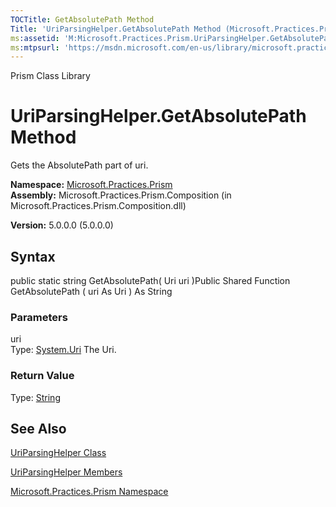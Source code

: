 ```yaml
---
TOCTitle: GetAbsolutePath Method
Title: 'UriParsingHelper.GetAbsolutePath Method (Microsoft.Practices.Prism)'
ms:assetid: 'M:Microsoft.Practices.Prism.UriParsingHelper.GetAbsolutePath(System.Uri)'
ms:mtpsurl: 'https://msdn.microsoft.com/en-us/library/microsoft.practices.prism.uriparsinghelper.getabsolutepath(v=pandp.50)'
---
```


Prism Class Library

UriParsingHelper.GetAbsolutePath Method
===========================================

Gets the AbsolutePath part of uri.

**Namespace:** [Microsoft.Practices.Prism](https://msdn.microsoft.com/library/microsoft.practices.prism)
**Assembly:** Microsoft.Practices.Prism.Composition (in Microsoft.Practices.Prism.Composition.dll)

**Version:** 5.0.0.0 (5.0.0.0)

## Syntax


public static string GetAbsolutePath( Uri uri )Public Shared Function GetAbsolutePath ( uri As Uri ) As String

### Parameters

uri  
Type: [System.Uri](http://msdn.microsoft.com/en-us/library/txt7706a)
The Uri.

### Return Value

Type: [String](http://msdn.microsoft.com/en-us/library/s1wwdcbf)

See Also
--------


[UriParsingHelper Class](https://msdn.microsoft.com/library/microsoft.practices.prism.uriparsinghelper)

[UriParsingHelper Members](https://msdn.microsoft.com/allmembers.t:microsoft.practices.prism.uriparsinghelper)

[Microsoft.Practices.Prism Namespace](https://msdn.microsoft.com/library/microsoft.practices.prism)
